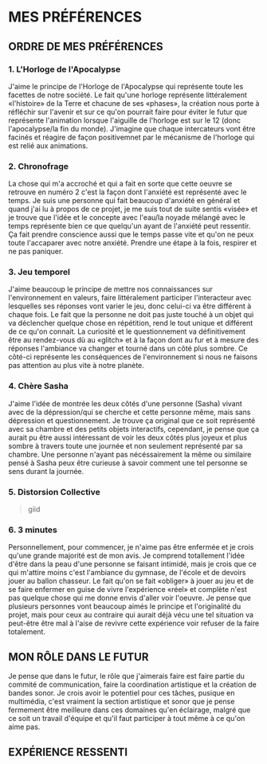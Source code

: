 # MES PRÉFÉRENCES
## ORDRE DE MES PRÉFÉRENCES

### 1. L'Horloge de l'Apocalypse
J'aime le principe de l'Horloge de l'Apocalypse qui représente toute les facettes de notre société. Le fait qu'une horloge représente littéralement «l'histoire» de la Terre et chacune de ses «phases», la création nous porte à réfléchir sur l'avenir et sur ce qu'on pourrait faire pour éviter le futur que représente l'animation lorsque l'aiguille de l'horloge est sur le 12 (donc l'apocalypse/la fin du monde). J'imagine que chaque intercateurs vont être facinés et réagire de façon positivemnet par le mécanisme de l'horloge qui est relié aux animations.   

### 2. Chronofrage
La chose qui m'a accroché et qui a fait en sorte que cette oeuvre se retrouve en numéro 2 c'est la façon dont l'anxiété est représenté avec le temps.
Je suis une personne qui fait beaucoup d'anxiété en général et quand j'ai lu à propos de ce projet, je me suis tout de suite sentis «visée» et je trouve que l'idée et le concepte avec l'eau/la noyade mélangé avec le temps représente bien ce que quelqu'un ayant de l'anxiété peut ressentir. Ça fait prendre conscience aussi que le temps passe vite et qu'on ne peux toute l'accaparer avec notre anxiété. Prendre une étape à la fois, respirer et ne pas paniquer. 

### 3. Jeu temporel
J'aime beaucoup le principe de mettre nos connaissances sur l'environnement en valeurs, faire littéralement participer l'interacteur avec lesquelles ses réponses vont varier le jeu, donc celui-ci va être différent à chaque fois. Le fait que la personne ne doit pas juste touché à un objet qui va déclencher quelque chose en répétition, rend le tout unique et différent de ce qu'on connait. La curiosité et le questionnement va définitivement être au rendez-vous dù au «glitch» et à la façon dont au fur et à mesure des réponses l'ambiance va changer et tourné dans un côté plus sombre. Ce côté-ci représente les conséquences de l'environnement si nous ne faisons pas attention au plus vite à notre planète.

### 4. Chère Sasha 
J'aime l'idée de montrée les deux côtés d'une personne (Sasha) vivant avec de la dépression/qui se cherche et cette personne même, mais sans dépression et questionnement. Je trouve ça original que ce soit représenté avec sa chambre et des petits objets interactifs, cependant, je pense que ça aurait pu être aussi intéressant de voir les deux côtés plus joyeux et plus sombre à travers toute une journée et non seulement représenté par sa chambre. Une personne n'ayant pas nécéssairement la même ou similaire pensé à Sasha peux être curieuse à savoir comment une tel personne se sens durant la journée.

### 5. Distorsion Collective
>giid

### 6. 3 minutes
Personnellement, pour commencer, je n'aime pas être enfermée et je crois qu'une grande majorité est de mon avis. Je comprend totallement l'idée d'être dans la peau d'une personne se faisant intimidé, mais je crois que ce qui m'attire moins c'est l'ambiance du gymnase, de l'école et de devoirs jouer au ballon chasseur. Le fait qu'on se fait «obliger» à jouer au jeu et de se faire enfermer en guise de vivre l'expérience «réel» et complète n'est pas quelque chose qui me donne envis d'aller voir l'oeuvre. Je pense que plusieurs personnes vont beaucoup aimés le principe et l'originalité du projet, mais pour ceux au contraire qui aurait déjà vécu une tel situation va peut-être être mal à l'aise de revivre cette expérience voir refuser de la faire totalement.

## MON RÔLE DANS LE FUTUR 
Je pense que dans le futur, le rôle que j'aimerais faire est faire partie du commité de communication, faire la coordination artistique et la création de bandes sonor.
Je crois avoir le potentiel pour ces tâches, pusique en multimédia, c'est vraiment la section artistique et sonor que je pense fermement être meilleure dans ces domaines qu'en éclairage, malgré que ce soit un travail d'équipe et qu'il faut participer à tout même à ce qu'on aime pas.

## EXPÉRIENCE RESSENTI


